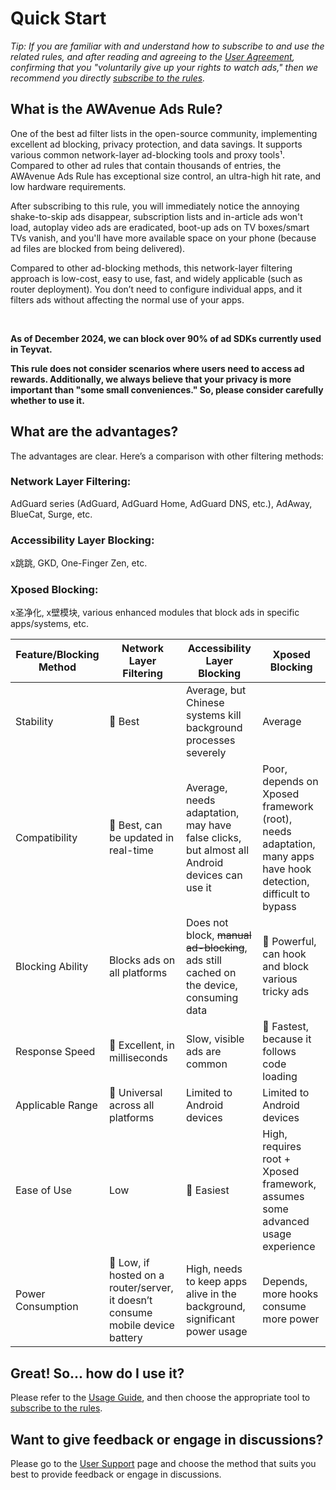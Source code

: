 # Quick Start

*Tip: If you are familiar with and understand how to subscribe to and use the related rules, and after reading and agreeing to the [User Agreement](./Protocol.md), confirming that you "voluntarily give up your rights to watch ads," then we recommend you directly [subscribe to the rules](./Sub.md).*

## What is the AWAvenue Ads Rule?

One of the best ad filter lists in the open-source community, implementing excellent ad blocking, privacy protection, and data savings. It supports various common network-layer ad-blocking tools and proxy tools¹. Compared to other ad rules that contain thousands of entries, the AWAvenue Ads Rule has exceptional size control, an ultra-high hit rate, and low hardware requirements.

After subscribing to this rule, you will immediately notice the annoying shake-to-skip ads disappear, subscription lists and in-article ads won't load, autoplay video ads are eradicated, boot-up ads on TV boxes/smart TVs vanish, and you'll have more available space on your phone (because ad files are blocked from being delivered).

Compared to other ad-blocking methods, this network-layer filtering approach is low-cost, easy to use, fast, and widely applicable (such as router deployment). You don’t need to configure individual apps, and it filters ads without affecting the normal use of your apps.

<br />

**As of December 2024, we can block over 90% of ad SDKs currently used in Teyvat.**

**This rule does not consider scenarios where users need to access ad rewards. Additionally, we always believe that your privacy is more important than "some small conveniences." So, please consider carefully whether to use it.**

## What are the advantages?

The advantages are clear. Here’s a comparison with other filtering methods:

### Network Layer Filtering:

AdGuard series (AdGuard, AdGuard Home, AdGuard DNS, etc.), AdAway, BlueCat, Surge, etc.

### Accessibility Layer Blocking:

x跳跳, GKD, One-Finger Zen, etc.

### Xposed Blocking:

x圣净化, x壁模块, various enhanced modules that block ads in specific apps/systems, etc.

| Feature/Blocking Method | Network Layer Filtering                                                        | Accessibility Layer Blocking                                                                | Xposed Blocking                                                                                                |
| ----------------------- | ------------------------------------------------------------------------------ | ------------------------------------------------------------------------------------------- | -------------------------------------------------------------------------------------------------------------- |
| Stability               | 💯 Best                                                                        | Average, but Chinese systems kill background processes severely                             | Average                                                                                                        |
| Compatibility           | 💯 Best, can be updated in real-time                                           | Average, needs adaptation, may have false clicks, but almost all Android devices can use it | Poor, depends on Xposed framework (root), needs adaptation, many apps have hook detection, difficult to bypass |
| Blocking Ability        | Blocks ads on all platforms                                                    | Does not block, ~~manual ad-blocking~~, ads still cached on the device, consuming data      | 💯 Powerful, can hook and block various tricky ads                                                             |
| Response Speed          | 💯 Excellent, in milliseconds                                                  | Slow, visible ads are common                                                                | 💯 Fastest, because it follows code loading                                                                    |
| Applicable Range        | 💯 Universal across all platforms                                              | Limited to Android devices                                                                  | Limited to Android devices                                                                                     |
| Ease of Use             | Low                                                                            | 💯 Easiest                                                                                  | High, requires root + Xposed framework, assumes some advanced usage experience                                 |
| Power Consumption       | 💯 Low, if hosted on a router/server, it doesn’t consume mobile device battery | High, needs to keep apps alive in the background, significant power usage                   | Depends, more hooks consume more power                                                                         |

## Great! So... how do I use it?

Please refer to the [Usage Guide](./Knowledge.md), and then choose the appropriate tool to [subscribe to the rules](./Sub.md).

## Want to give feedback or engage in discussions?

Please go to the [User Support](./Support.md) page and choose the method that suits you best to provide feedback or engage in discussions.
